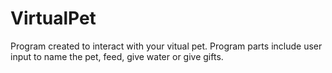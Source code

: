 # VirtualPet 
Program created to interact with your vitual pet. Program parts include user input to name the pet, feed, give water or give gifts. 
